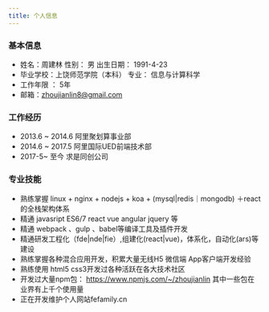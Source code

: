 ```yaml
---
title: 个人信息
---
```



### 基本信息

* 姓名：周建林 性别： 男 出生日期： 1991-4-23
* 毕业学校：上饶师范学院（本科） 专业： 信息与计算科学
* 工作年限 ： 5年
* 邮箱：zhoujianlin8@gmail.com

### 工作经历

* 2013.6 ~ 2014.6 阿里聚划算事业部
* 2014.6 ~ 2017.5 阿里国际UED前端技术部
* 2017-5~ 至今 求是同创公司

### 专业技能

* 熟练掌握 linux + nginx + nodejs + koa + (mysql|redis｜mongodb) ＋react 的全栈架构体系
* 精通 javasript ES6/7 react vue angular jquery 等
* 精通 webpack 、gulp 、babel等编译工具及插件开发
* 精通研发工程化（fde|nde|fie）,组建化(react|vue)，体系化，自动化(ars)等建设
* 熟练掌握各种混合应用开发，积累大量无线H5 微信端 App客户端开发经验
* 熟练使用 html5 css3开发过各种活跃在各大技术社区
* 开发过大量npm包： https://www.npmjs.com/~/zhoujianlin 其中一些包在业界有上千个使用量
* 正在开发维护个人网站fefamily.cn
